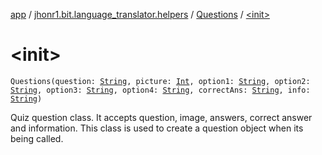 [app](../../index.md) / [jhonr1.bit.language_translator.helpers](../index.md) / [Questions](index.md) / [&lt;init&gt;](./-init-.md)

# &lt;init&gt;

`Questions(question: `[`String`](https://kotlinlang.org/api/latest/jvm/stdlib/kotlin/-string/index.html)`, picture: `[`Int`](https://kotlinlang.org/api/latest/jvm/stdlib/kotlin/-int/index.html)`, option1: `[`String`](https://kotlinlang.org/api/latest/jvm/stdlib/kotlin/-string/index.html)`, option2: `[`String`](https://kotlinlang.org/api/latest/jvm/stdlib/kotlin/-string/index.html)`, option3: `[`String`](https://kotlinlang.org/api/latest/jvm/stdlib/kotlin/-string/index.html)`, option4: `[`String`](https://kotlinlang.org/api/latest/jvm/stdlib/kotlin/-string/index.html)`, correctAns: `[`String`](https://kotlinlang.org/api/latest/jvm/stdlib/kotlin/-string/index.html)`, info: `[`String`](https://kotlinlang.org/api/latest/jvm/stdlib/kotlin/-string/index.html)`)`

Quiz question class. It accepts question, image, answers, correct answer and information.
This class is used to create a question object when its being called.

